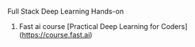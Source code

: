 Full Stack Deep Learning Hands-on
1. Fast ai course [Practical Deep Learning for Coders] (https://course.fast.ai)
